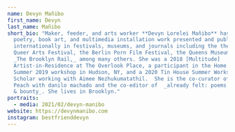 ```yaml
---
name: Devyn Mañibo
first_name: Devyn
last_name: Mañibo
short_bio: "Maker, feeder, and arts worker **Devyn Lorelei Mañibo** has had
  poetry, book art, and multimedia installation work presented and published
  internationally in festivals, museums, and journals including the the National
  Queer Arts Festival, the Berlin Porn Film Festival, the Queens Museum, and
  _The Brooklyn Rail,_ among many others. She was a 2018 [Multitude]
  Artist-in-Residence at The Overlook Place, a participant in the Home School’s
  Summer 2019 workshop in Hudson, NY, and a 2020 Tin House Summer Workshop
  Scholar working with Aimee Nezhukumatathil.  She is the co-curator of Maracuyá
  Peach with danilo machado and the co-editor of  _already felt: poems of revolt
  & bounty_. She lives in Brooklyn."
portraits:
  - media: 2021/02/devyn-manibo
website: https://devynmanibo.com
instagram: bestfrienddevyn
---
```

